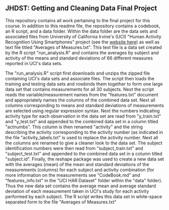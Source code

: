 ## JHDST: Getting and Cleaning Data Final Project ##

This repository contains all work pertaining to the final project for this course. In addition to this readme file, the repository contains a codebook, an R script, and a data folder. Within the data folder are the data sets and associated files from University of California Irvine's (UCI) "Human Activity Recognition Using Smartphones" project (see the [website here](http://archive.ics.uci.edu/ml/datasets/Human+Activity+Recognition+Using+Smartphones)) as well as text file titled "Averages of Measures.txt". This text file is a data set created by the R script "run_analysis.R" and contains the averages by subject and activity of the means and standard deviations of 66 different measures reported in UCI's data sets.

The "run_analysis.R" script first downloads and unzips the zipped file containing UCI's data sets and associate files. The script then loads the training and testing data sets and rowbinds them together to form one large data set that contains measurements for all 30 subjects. Next the script reads the variable/measurement names from the "features.txt" document and appropriately names the columns of the combined data set. Next all columns corresponding to means and standard deviations of measurements are selected using regular expression syntax. Next the numbers indicating activity type for each observation in the data set are read from "y_train.txt" and "y_test.txt" and appended to the combined data set in a column titled "actnumbs". This column is then renamed "activity" and the string describing the activity corresponding to the activity number (as indicated in the file "activity_labels.txt" is used to replace the activity number. Next all the columns are renamed to give a cleaner look to the data set. The subject identification numbers were then read from "subject_train.txt" and "subject_test.txt" and appended to the combined data set in a column titled "subject.id". Finally, the reshape package was used to create a new data set with the averages (mean) of the mean and standard deviations of the measurements (columns) for each subject and activity combination (for more information on the measurements see "CodeBook.md" and "features_info.txt" in the "UCI HAR Dataset" folder within the "data" folder). Thus the new data set contains the average mean and average standard deviation of each measurement taken in UCI's study for each activity performed by each subject. The R script writes this data set in white-space separated form to the file "Averages of Measures.txt"


 